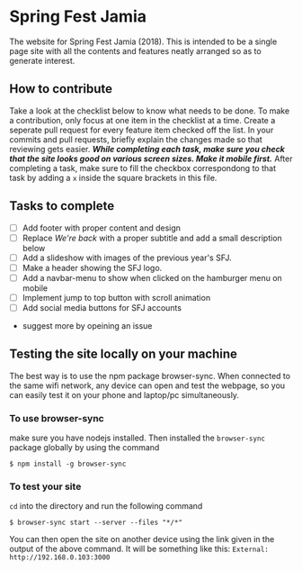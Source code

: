 # Spring Fest Jamia
The website for Spring Fest Jamia (2018). This is intended to be a single page site
with all the contents and features neatly arranged so as to generate interest.

## How to contribute
Take a look at the checklist below to know what needs to be done. To make a contribution,
only focus at one item in the checklist at a time. Create a seperate pull request for every
feature item checked off the list. In your commits and pull requests, briefly explain the changes
made so that reviewing gets easier. __*While completing each task, make sure you check that the site
looks good on various screen sizes. Make it mobile first.*__ After completing a task, make sure to fill
the checkbox correspondong to that task by adding a `x` inside the square brackets in this file.

## Tasks to complete
- [ ] Add footer with proper content and design
- [ ] Replace *We're back* with a proper subtitle and add a small description below
- [ ] Add a slideshow with images of the previous year's SFJ.
- [ ] Make a header showing the SFJ logo.
- [ ] Add a navbar-menu to show when clicked on the hamburger menu on mobile
- [ ] Implement jump to top button with scroll animation
- [ ] Add social media buttons for SFJ accounts
- suggest more by opeining an issue

## Testing the site locally on your machine
The best way is to use the npm package browser-sync. When connected to the same wifi network,
any device can open and test the webpage, so you can easily test it on your phone and laptop/pc
simultaneously.
### To use browser-sync
make sure you have nodejs installed. Then installed the `browser-sync` package globally by using
the command
```
$ npm install -g browser-sync
```

### To test your site
`cd` into the directory and run the following command
```
$ browser-sync start --server --files "*/*"
```
You can then open the site on another device using the link given in the output of the above command.
It will be something like this: `External: http://192.168.0.103:3000`
